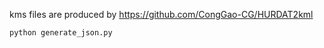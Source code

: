 kms files are produced by https://github.com/CongGao-CG/HURDAT2kml

```bash
python generate_json.py
```
